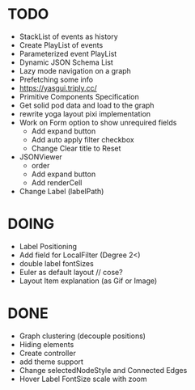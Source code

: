 # TODO

- StackList of events as history
- Create PlayList of events
- Parameterized event PlayList
- Dynamic JSON Schema List
- Lazy mode navigation on a graph
- Prefetching some info
- https://yasgui.triply.cc/
- Primitive Components Specification
- Get solid pod data and load to the graph
- rewrite yoga layout pixi implementation
- Work on Form option to show unrequired fields
  - Add expand button
  - Add auto apply filter checkbox
  - Change Clear title to Reset
- JSONViewer
  - order
  - Add expand button
  - Add renderCell
- Change Label (labelPath)

# DOING

- Label Positioning
- Add field for LocalFilter (Degree 2<)
- double label fontSizes
- Euler as default layout // cose?
- Layout Item explanation (as Gif or Image)

# DONE

- Graph clustering (decouple positions)
- Hiding elements
- Create controller
- add theme support
- Change selectedNodeStyle and Connected Edges
- Hover Label FontSize scale with zoom
